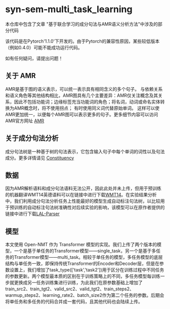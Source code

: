 # syn-sem-multi_task_learning

本仓库中包含了文章 "基于联合学习的成分句法与AMR语义分析方法"中涉及的部分代码

该代码是在Pytorch'1.1.0'下开发的。由于Pytorch的兼容性原因，某些较低版本（例如0.4.0）可能不能成功运行代码。

如有任何疑问，请提出问题！

## 关于 AMR
AMR是基于图的语义表示，可以统一表示具有相同含义的多个句子。 与依赖关系和语义角色等其他结构相比，AMR图具有几个主要差异：AMR仅关注概念及其关系，因此不包括功能词；边缘标签充当功能词的角色；将名词，动词或命名实体转换为AMR概念时，将不使用拐点； 有时使用同义词代替原始单词。 这样可以使AMR更加统一，以便每个AMR图可以表示更多的句子。更多细节内容可以访问AMR官方网址 [AMR](https://amr.isi.edu/)

## 关于成分句法分析
成分句法树是一种基于树的句法表示，它包含输入句子中每个单词的词性以及句法成分。更多详情请见 [Constituency](https://catalog.ldc.upenn.edu/LDC99T42)

## 数据

因为AMR解析语料和成分句法语料无法公开，因此此处并未上传，但用于预训练的机器翻译WMT14英德语料可以在链接中进行下载[WMT14](http://www.statmt.org/wmt14/translation-task.html)。在实验结果分析中，我们利用成分句法分析任务上性能最好的模型生成自动标注句法树，以比较用于预训练的自动标注句法树准确性对后续实验的影响，该模型可以在原作者提供的链接中进行下载[LAL-Parser](https://github.com/KhalilMrini/LAL-Parser)

## 模型

本文使用 Open-NMT 作为 Transformer 模型的实现。我们上传了两个版本的模型，一个是基于单任务的Transformer模型——single_task，另一个是基于多任务的Transformer模型——multi_task。相较于单任务的模型，多任务模型的底层结构与单任务一致，即保持传统Transformer的Encoder和Decoder层，但是在参数设置上，我们增加了task_type(['task','task2'])用于区分在训练过程中不同任务的参数更新。两个模型最本质的区别在于训练策略上的不同，多任务模型每训练一步就更换成另一任务训练集进行训练，为此我们在原参数基础上增加了train_src2、train_tgt2、valid_src2、valid_tgt2、train_steps2、warmup_steps2、learning_rate2、batch_size2作为第二个任务的参数。后期会将单任务和多任务的代码合并成一套代码，且其他代码也会陆续上传。

